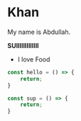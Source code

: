 # Khan
My name is Abdullah.

**SUIIIIIIIIIIIII**

* I love Food


```js
const hello = () => {
    return;
}
```


```js
const sup = () => {
    return;
}
```